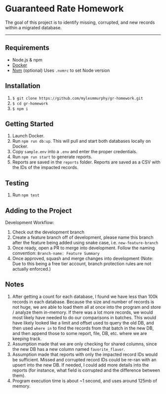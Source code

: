 # Guaranteed Rate Homework

The goal of this project is to identify missing, corrupted, and new records within a migrated database.

---
## Requirements

* Node.js & npm
* [Docker](https://docs.docker.com/get-docker/)
* [Nvm](https://github.com/nvm-sh/nvm) (optional) Uses `.nvmrc` to set Node version


## Installation

1. `$ git clone https://github.com/mylesmmurphy/gr-homework.git`
2. `$ cd gr-homework`
3. `$ npm i`

## Getting Started

1. Launch Docker.
2. Run `npm run db:up`. This will pull and start both databases locally on Docker.
3. Copy `sample.env` into a `.env` and enter the proper credentials.
4. Run `npm run start` to generate reports.
5. Reports are saved in the `reports` folder. Reports are saved as a CSV with the IDs of the impacted records.

## Testing
1. Run `npm test`

## Adding to the Project

Development Workflow:
1. Check out the development branch
2. Create a feature branch off of development, please name this branch after the feature being added using snake case, i.e. `new-feature-branch`
3. Once ready, open a PR to merge into development. Follow the naming convention: `Branch-name: Feature Summary`
4. Once approved, squash and merge changes into development (Note: Due to this being a free tier account, branch protection rules are not actually enforced.)

## Notes

1. After getting a count for each database, I found we have less than 100k records in each database. Because the size and number of records is not huge, we are able to load them all at once into the program and store / analyze them in-memory. If there was a lot more records, we would most likely have needed to do our comparisons in batches. This would have likely looked like a limit and offset used to query the old DB, and then used `where in` to find the records from that batch in the new DB, and then append those to some report, file, DB, etc. where we are keeping track.
2. Assumption made that we are only checking for shared columns, since the new DB has a new column named `favorite_flavor`.
3. Assumption made that reports with only the impacted record IDs would be sufficient. Missed and corrupted record IDs could be re-ran with an upsert into the new DB. If needed, I could add more details into the reports (for instance, what field is corrupted and the difference between them).
4. Program execution time is about ~1 second, and uses around 125mb of memory.